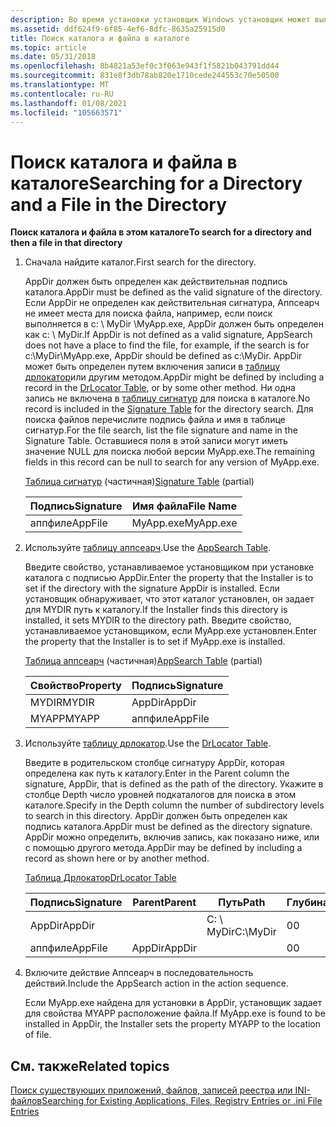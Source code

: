 ```yaml
---
description: Во время установки установщик Windows установщик может выполнить поиск каталога и файла в этом каталоге.
ms.assetid: ddf624f9-6f85-4ef6-8dfc-8635a25915d0
title: Поиск каталога и файла в каталоге
ms.topic: article
ms.date: 05/31/2018
ms.openlocfilehash: 8b4821a53ef0c3f063e943f1f5821b043791dd44
ms.sourcegitcommit: 831e8f3db78ab820e1710cede244553c70e50500
ms.translationtype: MT
ms.contentlocale: ru-RU
ms.lasthandoff: 01/08/2021
ms.locfileid: "105663571"
---
```

# <a name="searching-for-a-directory-and-a-file-in-the-directory"></a><span data-ttu-id="a65c6-103">Поиск каталога и файла в каталоге</span><span class="sxs-lookup"><span data-stu-id="a65c6-103">Searching for a Directory and a File in the Directory</span></span>

<span data-ttu-id="a65c6-104">**Поиск каталога и файла в этом каталоге**</span><span class="sxs-lookup"><span data-stu-id="a65c6-104">**To search for a directory and then a file in that directory**</span></span>

1.  <span data-ttu-id="a65c6-105">Сначала найдите каталог.</span><span class="sxs-lookup"><span data-stu-id="a65c6-105">First search for the directory.</span></span>

    <span data-ttu-id="a65c6-106">AppDir должен быть определен как действительная подпись каталога.</span><span class="sxs-lookup"><span data-stu-id="a65c6-106">AppDir must be defined as the valid signature of the directory.</span></span> <span data-ttu-id="a65c6-107">Если AppDir не определен как действительная сигнатура, Аппсеарч не имеет места для поиска файла, например, если поиск выполняется в c: \\ MyDir \\MyApp.exe, AppDir должен быть определен как c: \\ MyDir.</span><span class="sxs-lookup"><span data-stu-id="a65c6-107">If AppDir is not defined as a valid signature, AppSearch does not have a place to find the file, for example, if the search is for c:\\MyDir\\MyApp.exe, AppDir should be defined as c:\\MyDir.</span></span> <span data-ttu-id="a65c6-108">AppDir может быть определен путем включения записи в [таблицу дрлокатор](drlocator-table.md)или другим методом.</span><span class="sxs-lookup"><span data-stu-id="a65c6-108">AppDir might be defined by including a record in the [DrLocator Table](drlocator-table.md), or by some other method.</span></span> <span data-ttu-id="a65c6-109">Ни одна запись не включена в [таблицу сигнатур](signature-table.md) для поиска в каталоге.</span><span class="sxs-lookup"><span data-stu-id="a65c6-109">No record is included in the [Signature Table](signature-table.md) for the directory search.</span></span> <span data-ttu-id="a65c6-110">Для поиска файлов перечислите подпись файла и имя в таблице сигнатур.</span><span class="sxs-lookup"><span data-stu-id="a65c6-110">For the file search, list the file signature and name in the Signature Table.</span></span> <span data-ttu-id="a65c6-111">Оставшиеся поля в этой записи могут иметь значение NULL для поиска любой версии MyApp.exe.</span><span class="sxs-lookup"><span data-stu-id="a65c6-111">The remaining fields in this record can be null to search for any version of MyApp.exe.</span></span>

    <span data-ttu-id="a65c6-112">[Таблица сигнатур](signature-table.md) (частичная)</span><span class="sxs-lookup"><span data-stu-id="a65c6-112">[Signature Table](signature-table.md) (partial)</span></span>

    

    | <span data-ttu-id="a65c6-113">Подпись</span><span class="sxs-lookup"><span data-stu-id="a65c6-113">Signature</span></span>          | <span data-ttu-id="a65c6-114">Имя файла</span><span class="sxs-lookup"><span data-stu-id="a65c6-114">File Name</span></span>            |
    |--------------------|----------------------|
    | <span data-ttu-id="a65c6-115">аппфиле</span><span class="sxs-lookup"><span data-stu-id="a65c6-115">AppFile</span></span><br/> | <span data-ttu-id="a65c6-116">MyApp.exe</span><span class="sxs-lookup"><span data-stu-id="a65c6-116">MyApp.exe</span></span><br/> |

    

     

2.  <span data-ttu-id="a65c6-117">Используйте [таблицу аппсеарч](appsearch-table.md).</span><span class="sxs-lookup"><span data-stu-id="a65c6-117">Use the [AppSearch Table](appsearch-table.md).</span></span>

    <span data-ttu-id="a65c6-118">Введите свойство, устанавливаемое установщиком при установке каталога с подписью AppDir.</span><span class="sxs-lookup"><span data-stu-id="a65c6-118">Enter the property that the Installer is to set if the directory with the signature AppDir is installed.</span></span> <span data-ttu-id="a65c6-119">Если установщик обнаруживает, что этот каталог установлен, он задает для MYDIR путь к каталогу.</span><span class="sxs-lookup"><span data-stu-id="a65c6-119">If the Installer finds this directory is installed, it sets MYDIR to the directory path.</span></span> <span data-ttu-id="a65c6-120">Введите свойство, устанавливаемое установщиком, если MyApp.exe установлен.</span><span class="sxs-lookup"><span data-stu-id="a65c6-120">Enter the property that the Installer is to set if MyApp.exe is installed.</span></span>

    <span data-ttu-id="a65c6-121">[Таблица аппсеарч](appsearch-table.md) (частичная)</span><span class="sxs-lookup"><span data-stu-id="a65c6-121">[AppSearch Table](appsearch-table.md) (partial)</span></span>

    

    | <span data-ttu-id="a65c6-122">Свойство</span><span class="sxs-lookup"><span data-stu-id="a65c6-122">Property</span></span>         | <span data-ttu-id="a65c6-123">Подпись</span><span class="sxs-lookup"><span data-stu-id="a65c6-123">Signature</span></span>          |
    |------------------|--------------------|
    | <span data-ttu-id="a65c6-124">MYDIR</span><span class="sxs-lookup"><span data-stu-id="a65c6-124">MYDIR</span></span><br/> | <span data-ttu-id="a65c6-125">AppDir</span><span class="sxs-lookup"><span data-stu-id="a65c6-125">AppDir</span></span><br/>  |
    | <span data-ttu-id="a65c6-126">MYAPP</span><span class="sxs-lookup"><span data-stu-id="a65c6-126">MYAPP</span></span><br/> | <span data-ttu-id="a65c6-127">аппфиле</span><span class="sxs-lookup"><span data-stu-id="a65c6-127">AppFile</span></span><br/> |

    

     

3.  <span data-ttu-id="a65c6-128">Используйте [таблицу дрлокатор](drlocator-table.md).</span><span class="sxs-lookup"><span data-stu-id="a65c6-128">Use the [DrLocator Table](drlocator-table.md).</span></span>

    <span data-ttu-id="a65c6-129">Введите в родительском столбце сигнатуру AppDir, которая определена как путь к каталогу.</span><span class="sxs-lookup"><span data-stu-id="a65c6-129">Enter in the Parent column the signature, AppDir, that is defined as the path of the directory.</span></span> <span data-ttu-id="a65c6-130">Укажите в столбце Depth число уровней подкаталогов для поиска в этом каталоге.</span><span class="sxs-lookup"><span data-stu-id="a65c6-130">Specify in the Depth column the number of subdirectory levels to search in this directory.</span></span> <span data-ttu-id="a65c6-131">AppDir должен быть определен как подпись каталога.</span><span class="sxs-lookup"><span data-stu-id="a65c6-131">AppDir must be defined as the directory signature.</span></span> <span data-ttu-id="a65c6-132">AppDir можно определить, включив запись, как показано ниже, или с помощью другого метода.</span><span class="sxs-lookup"><span data-stu-id="a65c6-132">AppDir may be defined by including a record as shown here or by another method.</span></span>

    [<span data-ttu-id="a65c6-133">Таблица Дрлокатор</span><span class="sxs-lookup"><span data-stu-id="a65c6-133">DrLocator Table</span></span>](drlocator-table.md)

    

    | <span data-ttu-id="a65c6-134">Подпись</span><span class="sxs-lookup"><span data-stu-id="a65c6-134">Signature</span></span> | <span data-ttu-id="a65c6-135">Parent</span><span class="sxs-lookup"><span data-stu-id="a65c6-135">Parent</span></span> | <span data-ttu-id="a65c6-136">Путь</span><span class="sxs-lookup"><span data-stu-id="a65c6-136">Path</span></span>      | <span data-ttu-id="a65c6-137">Глубина</span><span class="sxs-lookup"><span data-stu-id="a65c6-137">Depth</span></span> |
    |-----------|--------|-----------|-------|
    | <span data-ttu-id="a65c6-138">AppDir</span><span class="sxs-lookup"><span data-stu-id="a65c6-138">AppDir</span></span>    |        | <span data-ttu-id="a65c6-139">C: \\ MyDir</span><span class="sxs-lookup"><span data-stu-id="a65c6-139">C:\\MyDir</span></span> | <span data-ttu-id="a65c6-140">0</span><span class="sxs-lookup"><span data-stu-id="a65c6-140">0</span></span>     |
    | <span data-ttu-id="a65c6-141">аппфиле</span><span class="sxs-lookup"><span data-stu-id="a65c6-141">AppFile</span></span>   | <span data-ttu-id="a65c6-142">AppDir</span><span class="sxs-lookup"><span data-stu-id="a65c6-142">AppDir</span></span> |           | <span data-ttu-id="a65c6-143">0</span><span class="sxs-lookup"><span data-stu-id="a65c6-143">0</span></span>     |

    

     

4.  <span data-ttu-id="a65c6-144">Включите действие Аппсеарч в последовательность действий.</span><span class="sxs-lookup"><span data-stu-id="a65c6-144">Include the AppSearch action in the action sequence.</span></span>

    <span data-ttu-id="a65c6-145">Если MyApp.exe найдена для установки в AppDir, установщик задает для свойства MYAPP расположение файла.</span><span class="sxs-lookup"><span data-stu-id="a65c6-145">If MyApp.exe is found to be installed in AppDir, the Installer sets the property MYAPP to the location of file.</span></span>

## <a name="related-topics"></a><span data-ttu-id="a65c6-146">См. также</span><span class="sxs-lookup"><span data-stu-id="a65c6-146">Related topics</span></span>

<dl> <dt>

[<span data-ttu-id="a65c6-147">Поиск существующих приложений, файлов, записей реестра или INI-файлов</span><span class="sxs-lookup"><span data-stu-id="a65c6-147">Searching for Existing Applications, Files, Registry Entries or .ini File Entries</span></span>](searching-for-existing-applications-files-registry-entries-or--ini-file-entries.md)
</dt> </dl>

 

 




